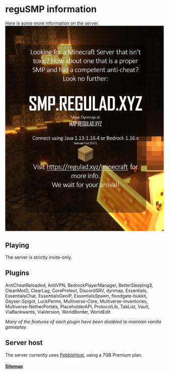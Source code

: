 # reguSMP information
Here is some more information on the server.
![Banner Ad](/images/smear.png)
## Playing
The server is strictly invite-only. 
## Plugins
AntiCheatReloaded, AntiVPN, BedrockPlayerManager, BetterSleeping3, CleanMotD, ClearLag, CoreProtect, DiscordSRV, dynmap, Essentials, EssentialsChat, EssentialsGeoIP, EssentialsSpawn, floodgate-bukkit, Geyser-Spigot, LuckPerms, Multiverse-Core, Multiverse-Inventories, Multiverse-NetherPortals, PlaceholderAPI, ProtocolLib, TabList, Vault, ViaBackwards, ViaVersion, WorldBorder, WorldEdit

*Many of the features of each plugin have been disabled to maintain vanilla gameplay.*
## Server host
The server currently uses [PebbleHost](https://pebblehost.com/), using a 7GB Premium plan.

#### [Sitemap](/sitemap)
